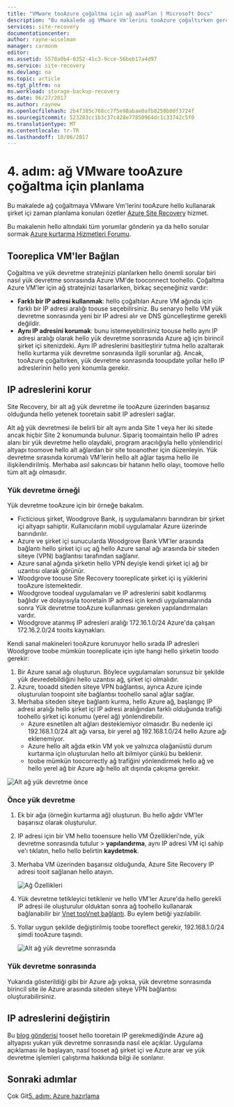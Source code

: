 ```yaml
---
title: "VMware tooAzure çoğaltma için ağ aaaPlan | Microsoft Docs"
description: "Bu makalede ağ VMware Vm'lerini tooAzure çoğaltırken gerekli planlama açıklanır"
services: site-recovery
documentationcenter: 
author: rayne-wiselman
manager: carmonm
editor: 
ms.assetid: 5578a0b4-0352-41c3-9cce-56beb17a4d97
ms.service: site-recovery
ms.devlang: na
ms.topic: article
ms.tgt_pltfrm: na
ms.workload: storage-backup-recovery
ms.date: 06/27/2017
ms.author: raynew
ms.openlocfilehash: 2b4f385c768cc7f5e98abae0afb8258b00f3724f
ms.sourcegitcommit: 523283cc1b3c37c428e77850964dc1c33742c5f0
ms.translationtype: MT
ms.contentlocale: tr-TR
ms.lasthandoff: 10/06/2017
---
```

# <a name="step-4-plan-networking-for-vmware-tooazure-replication"></a>4. adım: ağ VMware tooAzure çoğaltma için planlama

Bu makalede ağ çoğaltmaya VMware Vm'lerini tooAzure hello kullanarak şirket içi zaman planlama konuları özetler [Azure Site Recovery](site-recovery-overview.md) hizmet.

Bu makalenin hello altındaki tüm yorumlar gönderin ya da hello sorular sormak [Azure kurtarma Hizmetleri Forumu](https://social.msdn.microsoft.com/forums/azure/home?forum=hypervrecovmgr).


## <a name="connect-tooreplica-vms"></a>Tooreplica VM'ler Bağlan

Çoğaltma ve yük devretme stratejinizi planlarken hello önemli sorular biri nasıl yük devretme sonrasında Azure VM'de tooconnect toohello. Çoğaltma Azure VM'ler için ağ stratejinizi tasarlarken, birkaç seçeneğiniz vardır:

- **Farklı bir IP adresi kullanmak**: hello çoğaltılan Azure VM ağında için farklı bir IP adresi aralığı toouse seçebilirsiniz. Bu senaryo hello VM yük devretme sonrasında yeni bir IP adresi alır ve DNS güncelleştirme gerekli değildir.
- **Aynı IP adresini korumak**: bunu istemeyebilirsiniz toouse hello aynı IP adresi aralığı olarak hello yük devretme sonrasında Azure ağ için birincil şirket içi sitenizdeki. Aynı IP adreslerini basitleştirir tutma hello azaltarak hello kurtarma yük devretme sonrasında ilgili sorunlar ağ. Ancak, tooAzure çoğaltırken, yük devretme sonrasında tooupdate yollar hello IP adreslerinin hello yeni konumla gerekir. 


## <a name="retain-ip-addresses"></a>IP adreslerini korur

Site Recovery, bir alt ağ yük devretme ile tooAzure üzerinden başarısız olduğunda hello yetenek tooretain sabit IP adresleri sağlar.

Alt ağ yük devretmesi ile belirli bir alt aynı anda Site 1 veya her iki sitede ancak hiçbir Site 2 konumunda bulunur. Sipariş toomaintain hello IP adres alanı bir yük devretme hello olaydaki, program aracılığıyla hello yönlendirici altyapı toomove hello alt ağlardan bir site tooanother için düzenleyin. Yük devretme sırasında korumalı VM'lerin hello alt ağlar taşıma hello ile ilişkilendirilmiş. Merhaba asıl sakıncası bir hatanın hello olayı, toomove hello tüm alt ağı olmasıdır.


### <a name="failover-example"></a>Yük devretme örneği

Yük devretme tooAzure için bir örneğe bakalım.

- Ficticious şirket, Woodgrove Bank, iş uygulamalarını barındıran bir şirket içi altyapı sahiptir. Kullanıcıların mobil uygulamalar Azure üzerinde barındırılır.
- Azure ve şirket içi sunucularda Woodgrove Bank VM'ler arasında bağlantı hello şirket içi uç ağ hello Azure sanal ağı arasında bir siteden siteye (VPN) bağlantısı tarafından sağlanır.
- Azure sanal ağında şirketin hello VPN deyişle kendi şirket içi ağ bir uzantısı olarak görünür.
- Woodgrove toouse Site Recovery tooreplicate şirket içi iş yüklerini tooAzure istemektedir.
 - Woodgrove toodeal uygulamaları ve IP adreslerini sabit kodlanmış bağlıdır ve dolayısıyla tooretain IP adresi için kendi uygulamalarında sonra Yük devretme tooAzure kullanması gereken yapılandırmaları vardır.
 - Woodgrove atanmış IP adresleri aralığı 172.16.1.0/24 Azure'da çalışan 172.16.2.0/24 tooits kaynakları.


Kendi sanal makineleri tooAzure korunuyor hello sırada IP adresleri Woodgrove toobe mümkün tooreplicate için işte hangi hello şirketin toodo gerekir:

1. Bir Azure sanal ağı oluşturun. Böylece uygulamaları sorunsuz bir şekilde yük devredebildiğini hello uzantısı ağ, şirket içi olmalıdır.
2. Azure, tooadd siteden siteye VPN bağlantısı, ayrıca Azure içinde oluşturulan toopoint site bağlantısı toohello sanal ağlar sağlar.
3. Merhaba siteden siteye bağlantı kurma, hello Azure ağ, başlangıç IP adresi aralığı hello şirket içi IP adresi aralığından farklı olduğunda trafiği toohello şirket içi konumu (yerel ağ) yönlendirebilir.
    - Azure esnetilen alt ağları desteklemiyor olmasıdır. Bu nedenle içi 192.168.1.0/24 alt ağı varsa, bir yerel ağ 192.168.1.0/24 hello Azure ağı eklenemiyor.
    - Azure hello alt ağda etkin VM yok ve yalnızca olağanüstü durum kurtarma için oluşturulan hello alt bilmiyor çünkü bu beklenir.
    - toobe mümkün toocorrectly ağ trafiğini yönlendirmek hello ağ ve hello yerel ağ bir Azure ağı hello alt dışında çakışma gerekir.

![Alt ağ yük devretme önce](./media/site-recovery-network-design/network-design7.png)

### <a name="before-failover"></a>Önce yük devretme

1. Ek bir ağa (örneğin kurtarma ağ) oluşturun. Bu hello ağdır VM'ler başarısız olarak oluşturulur.
2. IP adresi için bir VM hello tooensure hello VM Özellikleri'nde, yük devretme sonrasında tutulur > **yapılandırma**, aynı IP adresi VM içi sahip ve'ı tıklatın, hello hello belirtin **kaydetmek**.
3. Merhaba VM üzerinden başarısız olduğunda, Azure Site Recovery IP adresi tooit sağlanan hello atayın.

    ![Ağ Özellikleri](./media/site-recovery-network-design/network-design8.png)

4. Yük devretme tetikleyici tetiklenir ve hello VM'ler Azure'da hello gerekli IP adresi ile oluşturulur olduktan sonra ağ toohello kullanarak bağlanabilir bir [Vnet tooVnet bağlantı](../vpn-gateway/virtual-networks-configure-vnet-to-vnet-connection.md). Bu eylem betiği yazılabilir.
5. Yollar uygun şekilde değiştirilmiş toobe tooreflect gerekir, 192.168.1.0/24 şimdi tooAzure taşındı.

    ![Alt ağ yük devretme sonrasında](./media/site-recovery-network-design/network-design9.png)

### <a name="after-failover"></a>Yük devretme sonrasında

Yukarıda gösterildiği gibi bir Azure ağı yoksa, yük devretme sonrasında birincil site ile Azure arasında siteden siteye VPN bağlantısı oluşturabilirsiniz.

## <a name="change-ip-addresses"></a>IP adreslerini değiştirin

Bu [blog gönderisi](http://azure.microsoft.com/blog/2014/09/04/networking-infrastructure-setup-for-microsoft-azure-as-a-disaster-recovery-site/) tooset hello tooretain IP gerekmediğinde Azure ağ altyapısı yukarı yük devretme sonrasında nasıl ele açıklar. Uygulama açıklaması ile başlayan, nasıl tooset ağ şirket içi ve Azure arar ve yük devretme işlemleri çalıştırma hakkında bilgi ile sonlanır.  

## <a name="next-steps"></a>Sonraki adımlar

Çok Git[5. adım: Azure hazırlama](vmware-walkthrough-prepare-azure.md)
